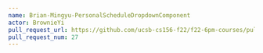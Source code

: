 ```yaml
---
name: Brian-Mingyu-PersonalScheduleDropdownComponent
actor: BrownieYi
pull_request_url: https://github.com/ucsb-cs156-f22/f22-6pm-courses/pull/27
pull_request_num: 27
---
```

